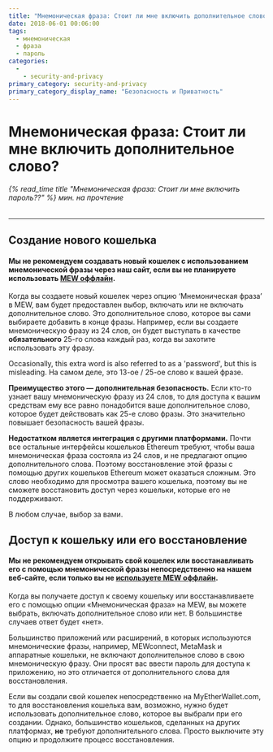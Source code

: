 ```yaml
---
title: "Мнемоническая фраза: Стоит ли мне включить дополнительное слово?"
date: 2018-06-01 00:06:00
tags:
  - мнемоническая
  - фраза
  - пароль
categories:
  - 
    - security-and-privacy
primary_category: security-and-privacy
primary_category_display_name: "Безопасность и Приватность"
---
```


# __Мнемоническая фраза: Стоит ли мне включить дополнительное слово?__
###### {% read_time title "Мнемоническая фраза: Стоит ли мне включить пароль??" %} мин. на прочтение
***

## __Создание нового кошелька__
#### __Мы не рекомендуем создавать новый кошелек с использованием мнемонической фразы через наш сайт, если вы не планируете использовать [MEW оффлайн](/@@@@@@/offline/using-mew-offline).__

Когда вы создаете новый кошелек через опцию ‘Мнемоническая фраза’ в MEW, вам будет предоставлен выбор, включать или не включать дополнительное слово. Это дополнительное слово, которое вы сами выбираете добавить в конце фразы. Например, если вы создаете мнемоническую фразу из 24 слов, он будет выступать в качестве **обязательного** 25-го слова каждый раз, когда вы захотите использовать эту фразу.

Occasionally, this extra word is also referred to as a 'password', but this is misleading. На самом деле, это 13-ое / 25-ое слово к вашей фразе.

**Преимущество этого — дополнительная безопасность.** Если кто-то узнает вашу мнемоническую фразу из 24 слов, то для доступа к вашим средствам ему все равно понадобится ваше дополнительное слово, которое будет действовать как 25-е слово фразы. Это значительно повышает безопасность вашей фразы.

**Недостатком является интеграция с другими платформами.** Почти все остальные интерфейсы кошельков Ethereum требуют, чтобы ваша мнемоническая фраза состояла из 24 слов, и не предлагают опцию дополнительного слова. Поэтому восстановление этой фразы с помощью других кошельков Ethereum может оказаться сложным. Это слово необходимо для просмотра вашего кошелька, поэтому вы не сможете восстановить доступ через кошельки, которые его не поддерживают.

В любом случае, выбор за вами.


## __Доступ к кошельку или его восстановление__
#### __Мы не рекомендуем открывать свой кошелек или восстанавливать его с помощью мнемонической фразы непосредственно на нашем веб-сайте, если только вы не [используете MEW оффлайн](/@@@@@@/offline/using-mew-offline).__

Когда вы получаете доступ к своему кошельку или восстанавливаете его с помощью опции «Мнемоническая фраза» на MEW, вы можете выбрать, включать дополнительное слово или нет. В большинстве случаев ответ будет «нет».

Большинство приложений или расширений, в которых используются мнемонические фразы, например, MEWconnect, MetaMask и аппаратные кошельки, не включают дополнительное слово в свою мнемоническую фразу. Они просят вас ввести пароль для доступа к приложению, но это отличается от дополнительного слова для восстановления.

Если вы создали свой кошелек непосредственно на MyEtherWallet.com, то для восстановления кошелька вам, возможно, нужно будет использовать дополнительное слово, которое вы выбрали при его создании. Однако, большинство кошельков, сделанных на других платформах, **не** требуют дополнительного слова. Просто выключите эту опцию и продолжите процесс восстановления.